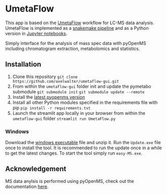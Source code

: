 # UmetaFlow
This app is based on the [UmetaFlow](https://chemrxiv.org/engage/chemrxiv/article-details/634fb68fdfbd2b6abc5c5fcd) workflow for LC-MS data analysis. UmetaFlow is implemented as a [snakemake pipeline](https://github.com/NBChub/snakemake-UmetaFlow) and as a Python version in [Jupyter notebooks](https://github.com/eeko-kon/pyOpenMS_UmetaFlow).

Simply interface for the analysis of mass spec data with pyOpenMS including chromatogram extraction, metabolomics and statistics.

## Installation
1. Clone this repository
`git clone https://github.com/axelwalter/umetaflow-gui.git`
2. From within the `umetaflow-gui` folder init and update the pymetabo submodule
`git submodule init`
`git submodule update --remote`
3. Install the [latest pyopenms version](https://pyopenms.readthedocs.io/en/latest/installation.html#nightly-ci-wheels)
4. Install all other Python modules specified in the requirements file with pip
`pip install -r requirements.txt`
5. Launch the streamlit app locally in your browser from within the `umetaflow-gui` folder
`streamlit run UmetaFlow.py`

### Windows
Download the [windows executable](https://github.com/axelwalter/umetaflow-gui/releases/download/v0.1.0/easy-MS.zip) file and unzip it. Run the `Update.exe` file once to install the tool. It is recommended to run the update once in a while to get the latest changes. To start the tool simply run `easy-MS.exe`.

## Acknowledgement

MS data anylsis is performed using pyOpenMS, check out the documentation [here](https://pyopenms.readthedocs.io/en/latest/index.html).
